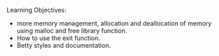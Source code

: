 Learning Objectives:
- more memory management, allocation and deallocation of memory using malloc and free library function.
- How to use the exit function.
- Betty styles and documentation.
